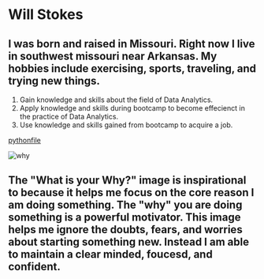 # Will Stokes
## I was born and raised in Missouri. Right now I live in southwest missouri near Arkansas. My hobbies include exercising, sports, traveling, and trying new things. 
1. Gain knowledge and skills about the field of Data Analytics. 
2. Apply knowledge and skills during bootcamp to become effecienct in the practice of Data Analytics. 
3. Use knowledge and skills gained from bootcamp to acquire a job. 

[pythonfile](https://www.coursera.org/articles/what-is-python-used-for-a-beginners-guide-to-using-python)

![why]("C:\Users\stoke\Code\SavvyCoders\Homework\pexels-ann-h-15368263.jpg")
## The "What is your Why?" image is inspirational to because it helps me focus on the core reason I am doing something. The "why" you are doing something is a powerful motivator. This image helps me ignore the doubts, fears, and worries about starting something new. Instead I am able to maintain a clear minded, foucesd, and confident.

